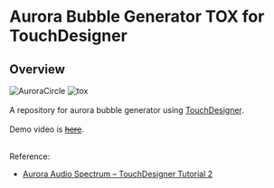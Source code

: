 # Aurora Bubble Generator TOX for TouchDesigner
## Overview

![AuroraCircle](https://user-images.githubusercontent.com/9309605/213883520-a06a5405-5c92-4cfa-9061-a280feb1079a.jpg)
![tox](https://user-images.githubusercontent.com/9309605/213883537-90c8fd98-d702-434f-82ed-f65a3d8d12d2.png)
<br>
<br>
A repository for aurora bubble generator using [TouchDesigner](https://derivative.ca/).
<br>
<br>
Demo video is ~~[here]()~~.
<br>
<br>

Reference:
- [Aurora Audio Spectrum – TouchDesigner Tutorial 2](https://youtu.be/NJE48IVzNVc)